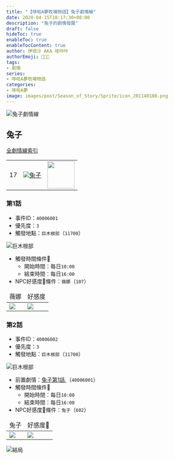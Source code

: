 ```yaml
---
title: "【哆啦A夢牧場物語】兔子劇情線"
date: 2020-04-15T18:17:30+08:00
description: "兔子的劇情發展"
draft: false
hideToc: true
enableToc: true
enableTocContent: true
author: 伊琉沙 AKA 哇咔咔
authorEmoji: 👩🏿‍🚀
tags: 
- 劇情
series:
- 哆啦A夢牧場物語
categories:
- 哆啦A夢
image: images/post/Season_of_Story/Sprite/icon_201140180.png
---
```

![兔子劇情線](/images/post/Season_of_Story/Texture2D/EventImage_3005.png)
## 兔子
[全劇情線索引](../doraemon-story-index/#劇情線)
<table>
    <tr>
        <td>17</td>
        <td align="center"><a href="../doraemon-story-17"><img src= "/images/post/Season_of_Story/Sprite/icon_201140180.png">兔子</a></td>
        <td align="center"><img width="72px" src= "/images/post/Season_of_Story/Sprite/icon_201046020.png"></td>
    </tr>
</table>

### 第1話 
+ 事件ID：`40006001`
+ 優先度：`3`
+ 觸發地點：`巨木根部`（`11700`）

![巨木根部](/images/post/Season_of_Story/Map/11700.png)
+ 觸發時間條件📆
    + 開始時間：每日`10:00`
    + 結束時間：每日`16:00`
+ NPC好感度💝條件：`薇娜`（`107`）
<table>
    <thead>
        <tr>
            <td align="center">薇娜</td>
            <td align="center">好感度</td>
        </tr>
    </thead>
    <tr>
        <td><img src= "/images/post/Season_of_Story/Sprite/icon_201041070.png"></td>
        <td><img src= "/images/post/Season_of_Story/Sprite/icon_201060030.png"></td>
    </tr>
</table>

### 第2話 
+ 事件ID：`40006002`
+ 優先度：`3`
+ 觸發地點：`巨木根部`（`11700`）

![巨木根部](/images/post/Season_of_Story/Map/11700.png)
+ 前置劇情：[兔子第1話 ](#第1話-)（`40006001`）
+ 觸發時間條件📆
    + 開始時間：每日`10:00`
    + 結束時間：每日`16:00`
+ NPC好感度💝條件：`兔子`（`602`）
<table>
    <thead>
        <tr>
            <td align="center">兔子</td>
            <td align="center">好感度💝</td>
        </tr>
    </thead>
    <tr>
        <td><img src= "/images/post/Season_of_Story/Sprite/icon_201046020.png"></td>
        <td><img src= "/images/post/Season_of_Story/Sprite/icon_201060060.png"></td>
    </tr>
</table>

![結局](/images/post/Season_of_Story/Texture2D/EventImage_3005.png)